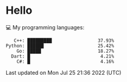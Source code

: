 # Hello

💻 My programming languages:

```
   C++: █████████                 37.93%
Python: ██████                    25.42%
    Go: █████                     18.27%
  Dart: █                          4.21%
    C#: █                          4.16%
```

Last updated on Mon Jul 25 21:36 2022 (UTC)
